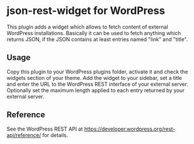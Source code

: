 # json-rest-widget for WordPress
This plugin adds a widget which allows to fetch content of external WordPress installations. Basically it can be used to fetch anything which returns JSON, if the JSON contains at least entries named "link" and "title".

## Usage
Copy this plugin to your WordPress plugins folder, activate it and check the widgets section of your theme.
Add the widget to your sidebar, set a title and enter the URL to the WordPress REST interface of your external server. Optionally set the maximum length applied to each entry returned by your external server.

## Reference
See the WordPress REST API at https://developer.wordpress.org/rest-api/reference/ for details.
